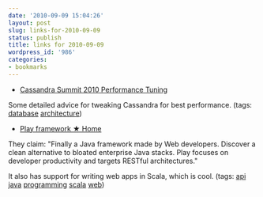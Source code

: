 ```yaml
---
date: '2010-09-09 15:04:26'
layout: post
slug: links-for-2010-09-09
status: publish
title: links for 2010-09-09
wordpress_id: '986'
categories:
- bookmarks
---
```


  * [Cassandra Summit 2010 Performance Tuning](http://www.slideshare.net/driftx/cassandra-summit-2010-performance-tuning)


Some detailed advice for tweaking Cassandra for best performance. (tags: [database](http://delicious.com/eob/database) [architecture](http://delicious.com/eob/architecture))


  * [Play framework ★ Home](http://www.playframework.org/)


They claim: "Finally a Java framework made by Web developers. Discover a clean alternative to bloated enterprise Java stacks. Play focuses on developer productivity and targets RESTful architectures."

It also has support for writing web apps in Scala, which is cool. (tags: [api](http://delicious.com/eob/api) [java](http://delicious.com/eob/java) [programming](http://delicious.com/eob/programming) [scala](http://delicious.com/eob/scala) [web](http://delicious.com/eob/web))



